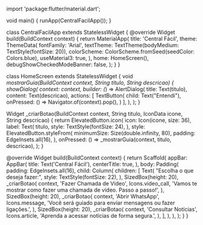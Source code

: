 import 'package:flutter/material.dart';

void main() {
  runApp(CentralFacilApp());
}

class CentralFacilApp extends StatelessWidget {
  @override
  Widget build(BuildContext context) {
    return MaterialApp(
      title: 'Central Fácil',
      theme: ThemeData(
        fontFamily: 'Arial',
        textTheme: TextTheme(bodyMedium: TextStyle(fontSize: 20)),
        colorScheme: ColorScheme.fromSeed(seedColor: Colors.blue),
        useMaterial3: true,
      ),
      home: HomeScreen(),
      debugShowCheckedModeBanner: false,
    );
  }
}

class HomeScreen extends StatelessWidget {
  void _mostrarGuia(BuildContext context, String titulo, String descricao) {
    showDialog(
      context: context,
      builder: (_) => AlertDialog(
        title: Text(titulo),
        content: Text(descricao),
        actions: [
          TextButton(
            child: Text("Entendi"),
            onPressed: () => Navigator.of(context).pop(),
          )
        ],
      ),
    );
  }

  Widget _criarBotao(BuildContext context, String titulo, IconData icone, String descricao) {
    return ElevatedButton.icon(
      icon: Icon(icone, size: 36),
      label: Text(
        titulo,
        style: TextStyle(fontSize: 24),
      ),
      style: ElevatedButton.styleFrom(
        minimumSize: Size(double.infinity, 80),
        padding: EdgeInsets.all(16),
      ),
      onPressed: () => _mostrarGuia(context, titulo, descricao),
    );
  }

  @override
  Widget build(BuildContext context) {
    return Scaffold(
      appBar: AppBar(
        title: Text('Central Fácil'),
        centerTitle: true,
      ),
      body: Padding(
        padding: EdgeInsets.all(16),
        child: Column(
          children: [
            Text(
              "Escolha o que deseja fazer:",
              style: TextStyle(fontSize: 22),
            ),
            SizedBox(height: 20),
            _criarBotao(
              context,
              'Fazer Chamada de Vídeo',
              Icons.video_call,
              'Vamos te mostrar como fazer uma chamada de vídeo. Passo a passo!',
            ),
            SizedBox(height: 20),
            _criarBotao(
              context,
              'Abrir WhatsApp',
              Icons.message,
              'Você será guiado para enviar mensagens ou fazer ligações.',
            ),
            SizedBox(height: 20),
            _criarBotao(
              context,
              'Consultar Notícias',
              Icons.article,
              'Aprenda a acessar notícias de forma segura.',
            ),
          ],
        ),
      ),
    );
  }
}
